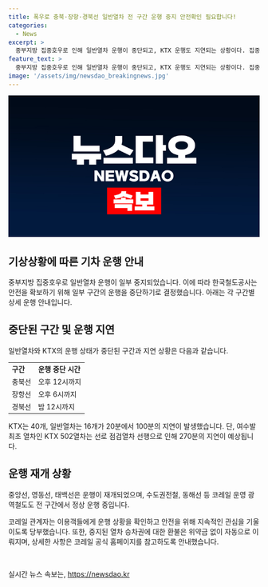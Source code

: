 ```yaml
---
title: 폭우로 충북·장항·경북선 일반열차 전 구간 운행 중지 안전확인 필요합니다!
categories:
  - News
excerpt: >
  중부지방 집중호우로 인해 일반열차 운행이 중단되고, KTX 운행도 지연되는 상황이다. 집중호우로 선로침수, 산사태 등으로 인한 위험으로 일반열차 운행이 중단되었으며, KTX도 16개 열차가 20분에서 100분 지연되고 있다. 그러나 중앙·영동·태백선 및 수도권전철, 동해선 등은 정상 운행 중이며, 열차 승차권 환불 등 상세 사항은 코레일 홈페이지를 참고할 것을 안내하고 있다.
feature_text: >
  중부지방 집중호우로 인해 일반열차 운행이 중단되고, KTX 운행도 지연되는 상황이다. 집중호우로 선로침수, 산사태 등으로 인한 위험으로 일반열차 운행이 중단되었으며, KTX도 16개 열차가 20분에서 100분 지연되고 있다. 그러나 중앙·영동·태백선 및 수도권전철, 동해선 등은 정상 운행 중이며, 열차 승차권 환불 등 상세 사항은 코레일 홈페이지를 참고할 것을 안내하고 있다.
image: '/assets/img/newsdao_breakingnews.jpg'
---
```


<p><img src="/assets/img/newsdao_breakingnews.jpg" alt="pcversion 속보" /></p>

<h2 data-ke-size="size26">기상상황에 따른 기차 운행 안내</h2>

<p data-ke-size="size16">중부지방 집중호우로 일반열차 운행이 일부 중지되었습니다. 이에 따라 한국철도공사는 안전을 확보하기 위해 일부 구간의 운행을 중단하기로 결정했습니다. 아래는 각 구간별 상세 운행 안내입니다.</p>

<h2 data-ke-size="size26">중단된 구간 및 운행 지연</h2>

<p data-ke-size="size16">일반열차와 KTX의 운행 상태가 중단된 구간과 지연 상황은 다음과 같습니다.</p>

<table>
  <tr>
    <td><b>구간</b></td>
    <td><b>운행 중단 시간</b></td>
  </tr>
  <tr>
    <td>충북선</td>
    <td>오후 12시까지</td>
  </tr>
  <tr>
    <td>장항선</td>
    <td>오후 6시까지</td>
  </tr>
  <tr>
    <td>경북선</td>
    <td>밤 12시까지</td>
  </tr>
</table>

<p data-ke-size="size16">KTX는 40개, 일반열차는 16개가 20분에서 100분의 지연이 발생했습니다. 단, 여수발 최초 열차인 KTX 502열차는 선로 점검열차 선행으로 인해 270분의 지연이 예상됩니다.</p>

<h2 data-ke-size="size26">운행 재개 상황</h2>

<p data-ke-size="size16">중앙선, 영동선, 태백선은 운행이 재개되었으며, 수도권전철, 동해선 등 코레일 운영 광역철도도 전 구간에서 정상 운행 중입니다.</p>

<p data-ke-size="size16">코레일 관계자는 이용객들에게 운행 상황을 확인하고 안전을 위해 지속적인 관심을 기울이도록 당부했습니다. 또한, 중지된 열차 승차권에 대한 환불은 위약금 없이 자동으로 이뤄지며, 상세한 사항은 코레일 공식 홈페이지를 참고하도록 안내했습니다.</p>

<p data-ke-size="size16">&nbsp;</p>
실시간 뉴스 속보는, <a href="https://newsdao.kr" rel="dofollow">https://newsdao.kr</a>


